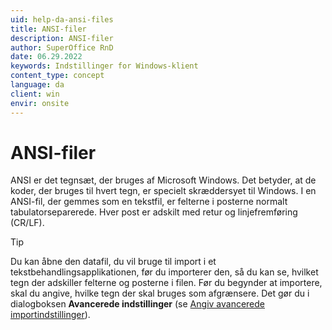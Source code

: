 ```yaml
---
uid: help-da-ansi-files
title: ANSI-filer
description: ANSI-filer
author: SuperOffice RnD
date: 06.29.2022
keywords: Indstillinger for Windows-klient
content_type: concept
language: da
client: win
envir: onsite
---
```


# ANSI-filer

ANSI er det tegnsæt, der bruges af Microsoft Windows. Det betyder, at de koder, der bruges til hvert tegn, er specielt skræddersyet til Windows. I en ANSI-fil, der gemmes som en tekstfil, er felterne i posterne normalt tabulatorseparerede. Hver post er adskilt med retur og linjefremføring (CR/LF).

> [!TIP]
> Du kan åbne den datafil, du vil bruge til import i et tekstbehandlingsapplikationen, før du importerer den, så du kan se, hvilket tegn der adskiller felterne og posterne i filen. Før du begynder at importere, skal du angive, hvilke tegn der skal bruges som afgrænsere. Det gør du i dialogboksen **Avancerede indstillinger** (se [Angiv avancerede importindstillinger][1]).

<!-- Referenced links -->
[1]: specifying-advanced-import-settings.md

<!-- Referenced images -->
